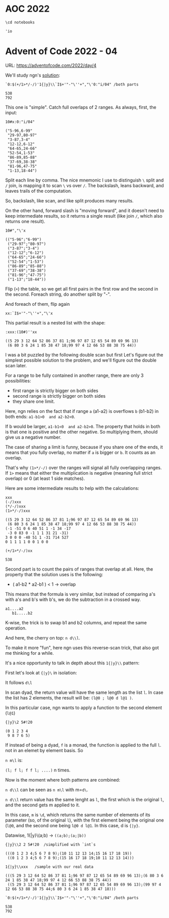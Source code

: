 # AOC 2022


```ngnk
\cd notebooks
```

    'io
    


# Advent of Code 2022 - 04

URL: https://adventofcode.com/2022/day/4

We'll study ngn's [solution](https://codeberg.org/ngn/k/src/branch/master/aoc/22/04.k):


```ngnk
`0:$(+/1>*/-/)'1{|y}\\`I$+'"-"\''+","\'0:"i/04" /both parts
```

    538
    792


This one is "simple". Catch full overlaps of 2 ranges.
As always, first, the input:


```ngnk
10#x:0:"i/04" 
```

    ("5-96,6-99"
     "29-97,80-97"
     "3-87,3-4"
     "12-12,6-12"
     "64-65,24-66"
     "52-54,1-53"
     "86-89,85-88"
     "37-69,38-38"
     "81-96,47-75"
     "1-13,18-44")


Split each line by comma.  The nice mnemonic I use to distinguish `\` split and `/` join, is mapping it to scan `\` vs over `/`. The backslash, leans backward, and leaves trails of the computation.

So, backslash, like scan, and like split produces many results.

On the other hand, forward slash is "moving forward", and it doesn't need to keep intermediate results, so it returns a single result (like join `/`, which also returns one result).


```ngnk
10#","\'x
```

    (("5-96";"6-99")
     ("29-97";"80-97")
     ("3-87";"3-4")
     ("12-12";"6-12")
     ("64-65";"24-66")
     ("52-54";"1-53")
     ("86-89";"85-88")
     ("37-69";"38-38")
     ("81-96";"47-75")
     ("1-13";"18-44"))


Flip (`+`) the table, so we get all first pairs in the first row and the second in the second.
Foreach string, do another split by "-".

And foreach of them, flip again


```ngnk
xx:`I$+'"-"\''+","\'x
```

This partial result is a nested list with the shape:


```ngnk
:xxx:(10#)''xx
```

    ((5 29 3 12 64 52 86 37 81 1;96 97 87 12 65 54 89 69 96 13)
     (6 80 3 6 24 1 85 38 47 18;99 97 4 12 66 53 88 38 75 44))


I was a bit puzzled by the following double scan but first Let's figure out the simplest possible solution to the problem, and we'll figure out the double scan later.

For a range to be fully contained in another range, there are only 3 possibilities:
- first range is strictly bigger on both sides
- second range is strictly bigger on both sides
- they share one limit.


Here, ngn relies on the fact that if range `a` (a1-a2) is overflows `b` (b1-b2) in both ends:
`a1-b1>0  and a2-b2<0`. 

If b would be larger, `a1-b1<0  and a2-b2>0`. The property that holds in both is that one is positive and the other negative. So multiplying them, should give us a negative number.

The case of sharing a limit is funny, because if you share one of the ends, it means that you fully overlap, no matter if `a` is bigger or `b`. It counts as an overlap.

That's why `(1>*/-/)` over the ranges will signal all fully overlapping ranges. If `1>` means that either the multiplication is negative (meaning full strict overlap) or 0 (at least 1 side matches). 

Here are some intermediate results to help with the calculations:


```ngnk
xxx
(-/)xxx
(*/-/)xxx
(1>*/-/)xxx
```

    ((5 29 3 12 64 52 86 37 81 1;96 97 87 12 65 54 89 69 96 13)
     (6 80 3 6 24 1 85 38 47 18;99 97 4 12 66 53 88 38 75 44))
    (-1 -51 0 6 40 51 1 -1 34 -17
     -3 0 83 0 -1 1 1 31 21 -31)
    3 0 0 0 -40 51 1 -31 714 527
    0 1 1 1 1 0 0 1 0 0



```ngnk
(+/1>*/-/)xx
```

    538


Second part is to count the pairs of ranges that overlap at all. Here, the property that the solution uses is the following:

- ( a1-b2 * a2-b1 ) < 1   -> overlap

This means that the formula is very similar, but instead of comparing a's with a's and b's with b's, we do the subtraction in a crossed way.

```
a1....a2
   b1.....b2
```

K-wise, the trick is to swap b1 and b2 columns, and repeat the same operation. 


And here, the cherry on top: `n d\\l`.

To make it more "fun", here ngn uses this reverse-scan trick, that also got me thinking for a while.

It's a nice opportunity to talk in depth about this `1{|y}\\` pattern:

First let's look at `{|y}\` in isolation:

It follows `d\l`

In scan dyad, the return value will have the same length as the list `l`. In case the list has 2 elements, the result will be:
`(l@0 ; l@0 d l@1 )`.

In this particular case, ngn wants to apply a function to the second element (`l@1`)


```ngnk
{|y}\2 5#!20
```

    (0 1 2 3 4
     9 8 7 6 5)


If instead of being a dyad, `f` is a monad, the function is applied to the full `l`. not in an elemet by element basis. So

`n m\l` is:

`(l; f l; f f l; ....)` n times.

Now is the moment where both patterns are combined:

`n d\\l` can be seen as `n m\l` with m=`d\`.

`n d\\l` return value has the same lenght as `l`, the first which is the original `l`, and the second gets m applied to it.  

In this case, `m` is `\d`, which returns the same number of elements of its parameter (so, of the original `l`), with the first element being the original one (`l@0`, and the second one being `l@0 d l@1`. In this case, d is `{|y}`.

Datawise, 1{|y}\\(a;b) -> `((a;b);(a;|b))`





```ngnk
{|y}\\2 2 5#!20  /simplified with `int`s
```

    (((0 1 2 3 4;5 6 7 8 9);(10 11 12 13 14;15 16 17 18 19))
     ((0 1 2 3 4;5 6 7 8 9);(15 16 17 18 19;10 11 12 13 14)))



```ngnk
1{|y}\\xxx   /sample with our real data
```

    (((5 29 3 12 64 52 86 37 81 1;96 97 87 12 65 54 89 69 96 13);(6 80 3 6 24 1 85 38 47 18;99 97 4 12 66 53 88 38 75 44))
     ((5 29 3 12 64 52 86 37 81 1;96 97 87 12 65 54 89 69 96 13);(99 97 4 12 66 53 88 38 75 44;6 80 3 6 24 1 85 38 47 18)))



```ngnk
`0:$(+/1>*/-/)'1{|y}\\`I$+'"-"\''+","\'0:"i/04" /both parts
```

    538
    792

